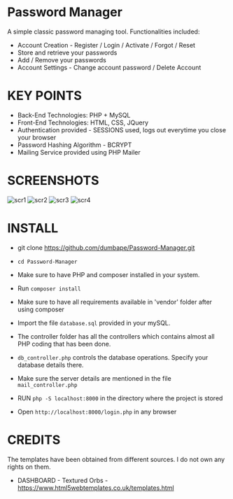 # Password Manager

A simple classic password managing tool. Functionalities included:

* Account Creation - Register / Login / Activate / Forgot / Reset 
* Store and retrieve your passwords
* Add / Remove your passwords
* Account Settings - Change account password / Delete Account

# KEY POINTS

* Back-End Technologies: PHP + MySQL
* Front-End Technologies: HTML, CSS, JQuery
* Authentication provided - SESSIONS used, logs out everytime you close your browser
* Password Hashing Algorithm - BCRYPT
* Mailing Service provided using PHP Mailer

# SCREENSHOTS

![scr1](https://github.com/dumbape/Password-Manager/blob/master/activated.png?raw=true)
![scr2](https://github.com/dumbape/Password-Manager/blob/master/Login.png?raw=true)
![scr3](https://github.com/dumbape/Password-Manager/blob/master/dashboard.png?raw=true)
![scr4](https://github.com/dumbape/Password-Manager/blob/master/settings.png?raw=true)

# INSTALL

* git clone https://github.com/dumbape/Password-Manager.git

* `cd Password-Manager`

* Make sure to have PHP and composer installed in your system. 

* Run `composer install`

* Make sure to have all requirements available in 'vendor' folder after using composer

* Import the file `database.sql` provided in your mySQL.

* The controller folder has all the controllers which contains almost all PHP coding that has been done.

* `db_controller.php` controls the database operations. Specify your database details there.

* Make sure the server details are mentioned in the file `mail_controller.php`

* RUN `php -S localhost:8000` in the directory where the project is stored

* Open `http://localhost:8000/login.php` in any browser

# CREDITS

The templates have been obtained from different sources. I do not own any rights on them.
* DASHBOARD - Textured Orbs - https://www.html5webtemplates.co.uk/templates.html
